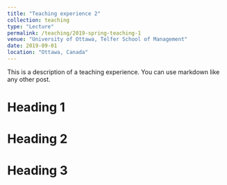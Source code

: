 ```yaml
---
title: "Teaching experience 2"
collection: teaching
type: "Lecture"
permalink: /teaching/2019-spring-teaching-1
venue: "University of Ottawa, Telfer School of Management"
date: 2019-09-01
location: "Ottawa, Canada"
---
```


This is a description of a teaching experience. You can use markdown like any other post.

Heading 1
======

Heading 2
======

Heading 3
======
